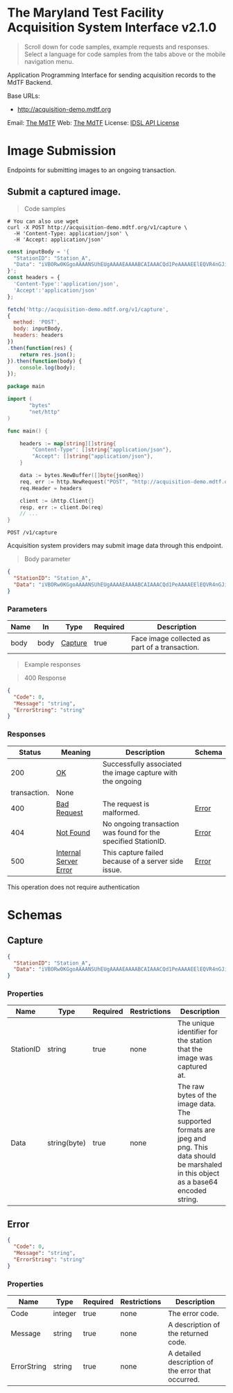 <!-- Generator: Widdershins v4.0.1 -->

<h1 id="the-maryland-test-facility-acquisition-system-interface">The Maryland Test Facility Acquisition System Interface v2.1.0</h1>

> Scroll down for code samples, example requests and responses. Select a language for code samples from the tabs above or the mobile navigation menu.

Application Programming Interface for sending acquisition records to the
MdTF Backend.

Base URLs:

* <a href="http://acquisition-demo.mdtf.org">http://acquisition-demo.mdtf.org</a>

Email: <a href="mailto:rally@mdtf.org">The MdTF</a> Web: <a href="https://mdtf.org">The MdTF</a> 
License: <a href="https://raw.githubusercontent.com/TheMdTF/mdtf-public/master/LICENSE.md">IDSL API License</a>

<h1 id="the-maryland-test-facility-acquisition-system-interface-image-submission">Image Submission</h1>

Endpoints for submitting images to an ongoing transaction.

## Submit a captured image.

<a id="opIdCapture"></a>

> Code samples

```shell
# You can also use wget
curl -X POST http://acquisition-demo.mdtf.org/v1/capture \
  -H 'Content-Type: application/json' \
  -H 'Accept: application/json'

```

```javascript
const inputBody = '{
  "StationID": "Station_A",
  "Data": "iVBORw0KGgoAAAANSUhEUgAAAAEAAAABCAIAAACQd1PeAAAAEElEQVR4nGJiYGAABAAA//8ADAADcZGLFwAAAABJRU5ErkJggg=="
}';
const headers = {
  'Content-Type':'application/json',
  'Accept':'application/json'
};

fetch('http://acquisition-demo.mdtf.org/v1/capture',
{
  method: 'POST',
  body: inputBody,
  headers: headers
})
.then(function(res) {
    return res.json();
}).then(function(body) {
    console.log(body);
});

```

```go
package main

import (
       "bytes"
       "net/http"
)

func main() {

    headers := map[string][]string{
        "Content-Type": []string{"application/json"},
        "Accept": []string{"application/json"},
    }

    data := bytes.NewBuffer([]byte{jsonReq})
    req, err := http.NewRequest("POST", "http://acquisition-demo.mdtf.org/v1/capture", data)
    req.Header = headers

    client := &http.Client{}
    resp, err := client.Do(req)
    // ...
}

```

`POST /v1/capture`

Acquisition system providers may submit image data through this
endpoint.

> Body parameter

```json
{
  "StationID": "Station_A",
  "Data": "iVBORw0KGgoAAAANSUhEUgAAAAEAAAABCAIAAACQd1PeAAAAEElEQVR4nGJiYGAABAAA//8ADAADcZGLFwAAAABJRU5ErkJggg=="
}
```

<h3 id="submit-a-captured-image.-parameters">Parameters</h3>

|Name|In|Type|Required|Description|
|---|---|---|---|---|
|body|body|[Capture](#schemacapture)|true|Face image collected as part of a transaction.|

> Example responses

> 400 Response

```json
{
  "Code": 0,
  "Message": "string",
  "ErrorString": "string"
}
```

<h3 id="submit-a-captured-image.-responses">Responses</h3>

|Status|Meaning|Description|Schema|
|---|---|---|---|
|200|[OK](https://tools.ietf.org/html/rfc7231#section-6.3.1)|Successfully associated the image capture with the ongoing
transaction.|None|
|400|[Bad Request](https://tools.ietf.org/html/rfc7231#section-6.5.1)|The request is malformed.|[Error](#schemaerror)|
|404|[Not Found](https://tools.ietf.org/html/rfc7231#section-6.5.4)|No ongoing transaction was found for the specified StationID.|[Error](#schemaerror)|
|500|[Internal Server Error](https://tools.ietf.org/html/rfc7231#section-6.6.1)|This capture failed because of a server side issue.|[Error](#schemaerror)|

<aside class="success">
This operation does not require authentication
</aside>

# Schemas

<h2 id="tocS_Capture">Capture</h2>
<!-- backwards compatibility -->
<a id="schemacapture"></a>
<a id="schema_Capture"></a>
<a id="tocScapture"></a>
<a id="tocscapture"></a>

```json
{
  "StationID": "Station_A",
  "Data": "iVBORw0KGgoAAAANSUhEUgAAAAEAAAABCAIAAACQd1PeAAAAEElEQVR4nGJiYGAABAAA//8ADAADcZGLFwAAAABJRU5ErkJggg=="
}

```

### Properties

|Name|Type|Required|Restrictions|Description|
|---|---|---|---|---|
|StationID|string|true|none|The unique identifier for the station that the image was captured<br>at.|
|Data|string(byte)|true|none|The raw bytes of the image data. The supported formats are jpeg and<br>png. This data should be marshaled in this object as a base64<br>encoded string.|

<h2 id="tocS_Error">Error</h2>
<!-- backwards compatibility -->
<a id="schemaerror"></a>
<a id="schema_Error"></a>
<a id="tocSerror"></a>
<a id="tocserror"></a>

```json
{
  "Code": 0,
  "Message": "string",
  "ErrorString": "string"
}

```

### Properties

|Name|Type|Required|Restrictions|Description|
|---|---|---|---|---|
|Code|integer|true|none|The error code.|
|Message|string|true|none|A description of the returned code.|
|ErrorString|string|true|none|A detailed description of the error that occurred.|

